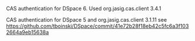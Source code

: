 CAS authentication for DSpace 6. Used org.jasig.cas.client 3.4.1

CAS authentication for DSpace 5 and org.jasig.cas.client 3.1.11 see https://github.com/tboinski/DSpace/commit/41e72b28f18eb42c5fc6a3f1032664a9eb15638a

